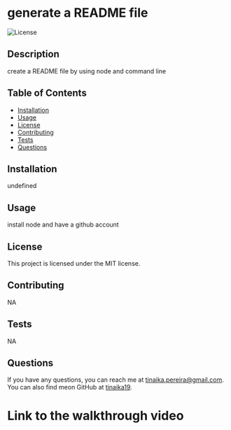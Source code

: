 # generate a README file

![License](https://img.shields.io/badge/License-MIT-brightgreen.svg)

## Description
create a README file by using node and command line

## Table of Contents
- [Installation](#installation)
- [Usage](#usage)
- [License](#license)
- [Contributing](#contributing)
- [Tests](#tests)
- [Questions](#questions)

## Installation
undefined

## Usage
install node and have a github account

## License
This project is licensed under the MIT license.

## Contributing
NA

## Tests
NA

## Questions
If you have any questions, you can reach me at [tinaika.pereira@gmail.com](tinaika.pereira@gmail.com).
You can also find meon GitHub at [tinaika19](https://github.com/tinaika19).

# Link to the walkthrough video

